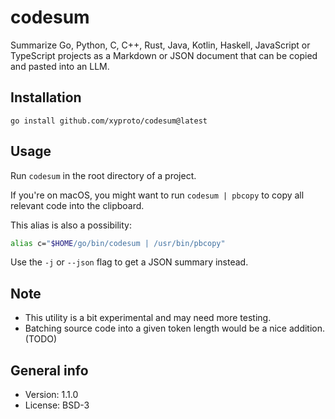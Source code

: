 # codesum

Summarize Go, Python, C, C++, Rust, Java, Kotlin, Haskell, JavaScript or TypeScript  projects as a Markdown or JSON document that can be copied and pasted into an LLM.

## Installation

    go install github.com/xyproto/codesum@latest

## Usage

Run `codesum` in the root directory of a project.

If you're on macOS, you might want to run `codesum | pbcopy` to copy all relevant code into the clipboard.

This alias is also a possibility:

```bash
alias c="$HOME/go/bin/codesum | /usr/bin/pbcopy"
```

Use the `-j` or `--json` flag to get a JSON summary instead.

## Note

* This utility is a bit experimental and may need more testing.
* Batching source code into a given token length would be a nice addition. (TODO)

## General info

* Version: 1.1.0
* License: BSD-3
